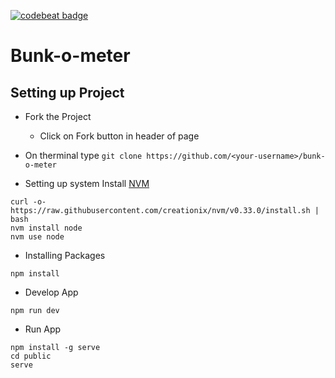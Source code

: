 [![codebeat badge](https://codebeat.co/badges/916cd4a1-c6c2-457f-b904-696fdf70b9f8)](https://codebeat.co/projects/github-com-kumarmj-bunk-o-meter)
# Bunk-o-meter

## Setting up Project

- Fork the Project
  - Click on Fork button in header of page
- On therminal type
`git clone https://github.com/<your-username>/bunk-o-meter`

- Setting up system
Install [NVM](https://github.com/creationix/nvm)
```shell
curl -o- https://raw.githubusercontent.com/creationix/nvm/v0.33.0/install.sh | bash
nvm install node
nvm use node
```
- Installing Packages
```shell
npm install
```

- Develop App

```shell
npm run dev
```

- Run App
```shell
npm install -g serve
cd public
serve
```
